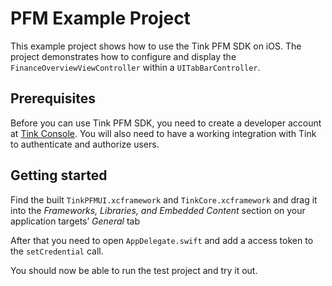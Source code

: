 # PFM Example Project 

This example project shows how to use the Tink PFM SDK on iOS. The project demonstrates how to configure and display the `FinanceOverviewViewController` within a `UITabBarController`. 

## Prerequisites

Before you can use Tink PFM SDK, you need to create a developer account at [Tink Console](https://console.tink.com/). You will also need to have a working integration
with Tink to authenticate and authorize users. 

## Getting started

Find the built `TinkPFMUI.xcframework` and `TinkCore.xcframework` and drag it into the _Frameworks, Libraries, and Embedded Content_  section on your application targets’ _General_ tab

After that you need to open `AppDelegate.swift` and add a access token to the `setCredential` call.

You should now be able to run the test project and try it out.
